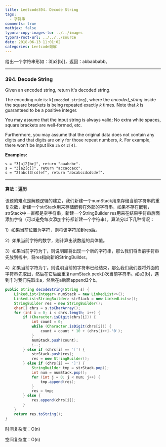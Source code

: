```yaml
---
title: Leetcode394. Decode String
tags:
  - 字符串
comments: true
mathjax: false
typora-copy-images-to: ../../images
typora-root-url: ../../../source
date: 2018-06-13 11:01:02
categories: Leetcode题解
---
```


给出一个字符串形如：3[a2[b]]，返回：abbabbabb。

<!-- more -->

---

### 394. Decode String

Given an encoded string, return it's decoded string.

The encoding rule is: `k[encoded_string]`, where the *encoded_string* inside the square brackets is being repeated exactly *k* times. Note that *k* is guaranteed to be a positive integer.

You may assume that the input string is always valid; No extra white spaces, square brackets are well-formed, etc.

Furthermore, you may assume that the original data does not contain any digits and that digits are only for those repeat numbers, *k*. For example, there won't be input like `3a` or `2[4]`.

**Examples:**

```
s = "3[a]2[bc]", return "aaabcbc".
s = "3[a2[c]]", return "accaccacc".
s = "2[abc]3[cd]ef", return "abcabccdcdcdef".
```

---

#### 算法：遍历

该题的难点是解题逻辑的建立，我们新建一个numStack用来存储当前字符串的重复次数，新建一个strStack用来存储嵌套在外部的字符串，如果不存在嵌套，strStack中一直都是空字符串，新建一个StringBuilder res用来在结果字符串后面添加字符（可以避免每次添加字符都新建一个字符串），算法分以下几种情况：

1）如果当前位置为字符，则将该字符加到res后。

2）如果当前字符的数字，则计算出该数组的具体值。

3）如果当前字符为'['，则说明即将出现一个新的字符串，那么我们将当前字符串先放到栈中，将res指向新的StringBuilder。

4）如果当前字符为']'，则说明当前的字符串已经结束，那么我们我们要将外面的字符串先取出，然后在它后面重复numStack.peek()次当前字符串。如a2[b]，遇到']'时我们先取出a，然后在a后面append2个b。

```java
public String decodeString(String s) {
    LinkedList<Integer> numStack = new LinkedList<>();
    LinkedList<StringBuilder> strStack = new LinkedList<>();
    StringBuilder res = new StringBuilder();
    char[] chrs = s.toCharArray();
    for (int i = 0; i < chrs.length; i++) {
        if (Character.isDigit(chrs[i])) {
            int count = 0;
            while (Character.isDigit(chrs[i])) {
                count = count * 10 + (chrs[i++]-'0');
            }
            numStack.push(count);
            i--;
        } else if (chrs[i] == '[') {
            strStack.push(res);
            res = new StringBuilder();
        } else if (chrs[i] == ']') {
            StringBuilder tmp = strStack.pop();
            int num = numStack.pop();
            for (int j = 0; j < num; j++) {
                tmp.append(res);
            }
            res = tmp;
        } else {
            res.append(chrs[i]);
        }
    }
    return res.toString();
}
```

时间复杂度：O(n)

空间复杂度：O(n)